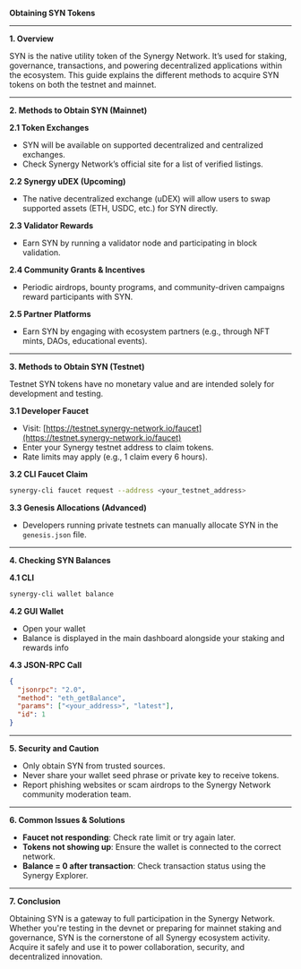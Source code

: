 **Obtaining SYN Tokens**

---

**1. Overview**

SYN is the native utility token of the Synergy Network. It’s used for staking, governance, transactions, and powering decentralized applications within the ecosystem. This guide explains the different methods to acquire SYN tokens on both the testnet and mainnet.

---

**2. Methods to Obtain SYN (Mainnet)**

**2.1 Token Exchanges**

* SYN will be available on supported decentralized and centralized exchanges.
* Check Synergy Network’s official site for a list of verified listings.

**2.2 Synergy uDEX (Upcoming)**

* The native decentralized exchange (uDEX) will allow users to swap supported assets (ETH, USDC, etc.) for SYN directly.

**2.3 Validator Rewards**

* Earn SYN by running a validator node and participating in block validation.

**2.4 Community Grants & Incentives**

* Periodic airdrops, bounty programs, and community-driven campaigns reward participants with SYN.

**2.5 Partner Platforms**

* Earn SYN by engaging with ecosystem partners (e.g., through NFT mints, DAOs, educational events).

---

**3. Methods to Obtain SYN (Testnet)**

Testnet SYN tokens have no monetary value and are intended solely for development and testing.

**3.1 Developer Faucet**

* Visit: [https://testnet.synergy-network.io/faucet](https://testnet.synergy-network.io/faucet)
* Enter your Synergy testnet address to claim tokens.
* Rate limits may apply (e.g., 1 claim every 6 hours).

**3.2 CLI Faucet Claim**

```bash
synergy-cli faucet request --address <your_testnet_address>
```

**3.3 Genesis Allocations (Advanced)**

* Developers running private testnets can manually allocate SYN in the `genesis.json` file.

---

**4. Checking SYN Balances**

**4.1 CLI**

```bash
synergy-cli wallet balance
```

**4.2 GUI Wallet**

* Open your wallet
* Balance is displayed in the main dashboard alongside your staking and rewards info

**4.3 JSON-RPC Call**

```json
{
  "jsonrpc": "2.0",
  "method": "eth_getBalance",
  "params": ["<your_address>", "latest"],
  "id": 1
}
```

---

**5. Security and Caution**

* Only obtain SYN from trusted sources.
* Never share your wallet seed phrase or private key to receive tokens.
* Report phishing websites or scam airdrops to the Synergy Network community moderation team.

---

**6. Common Issues & Solutions**

* **Faucet not responding**: Check rate limit or try again later.
* **Tokens not showing up**: Ensure the wallet is connected to the correct network.
* **Balance = 0 after transaction**: Check transaction status using the Synergy Explorer.

---

**7. Conclusion**

Obtaining SYN is a gateway to full participation in the Synergy Network. Whether you're testing in the devnet or preparing for mainnet staking and governance, SYN is the cornerstone of all Synergy ecosystem activity. Acquire it safely and use it to power collaboration, security, and decentralized innovation.

